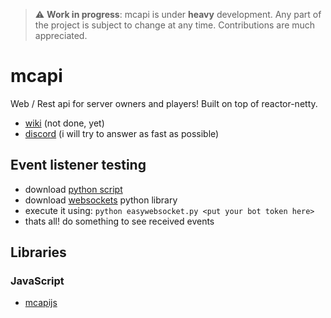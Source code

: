 > :warning: **Work in progress**: mcapi is under **heavy** development. Any part of the project is subject to change at any time. Contributions are much appreciated. 

# mcapi

Web / Rest api for server owners and players! Built on top of reactor-netty.

* [wiki](https://jenyaszf.gitbook.io/mcapi) (not done, yet)
* [discord](https://discord.gg/xzeJsHSmNY) (i will try to answer as fast as possible)

## Event listener testing

* download [python script](https://github.com/Jenya705/mcapi/blob/main/mcapi-tests/easywebsocket.py) 
* download [websockets](https://pypi.org/project/websockets/) python library 
* execute it using: `python easywebsocket.py <put your bot token here>`
* thats all! do something to see received events

## Libraries

### JavaScript
* [mcapijs](https://github.com/Jenya705/mcapijs)
